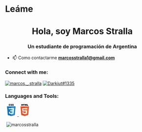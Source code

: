# Leáme
<h1 align="center">Hola, soy Marcos Stralla</h1>
<h3 align="center">Un estudiante de programación de Argentina</h3>

- 📫 Como contactarme **marcosstralla1@gmail.com**

<h3 align="left">Connect with me:</h3>
<p align="left">
<a href="https://instagram.com/marcos._.stralla" target="blank"><img align="center" src="https://raw.githubusercontent.com/rahuldkjain/github-profile-readme-generator/master/src/images/icons/Social/instagram.svg" alt="marcos._.stralla" height="30" width="40" /></a>
<a href="https://discord.gg/Darkiut#1335" target="blank"><img align="center" src="https://raw.githubusercontent.com/rahuldkjain/github-profile-readme-generator/master/src/images/icons/Social/discord.svg" alt="Darkiut#1335" height="30" width="40" /></a>
</p>

<h3 align="left">Languages and Tools:</h3>
<p align="left"> <a href="https://www.w3schools.com/css/" target="_blank" rel="noreferrer"> <img src="https://raw.githubusercontent.com/devicons/devicon/master/icons/css3/css3-original-wordmark.svg" alt="css3" width="40" height="40"/> </a> <a href="https://www.w3.org/html/" target="_blank" rel="noreferrer"> <img src="https://raw.githubusercontent.com/devicons/devicon/master/icons/html5/html5-original-wordmark.svg" alt="html5" width="40" height="40"/> </a> </p>

<p>&nbsp;<img align="center" src="https://github-readme-stats.vercel.app/api?username=marcosstralla&show_icons=true&locale=en" alt="marcosstralla" /></p>
